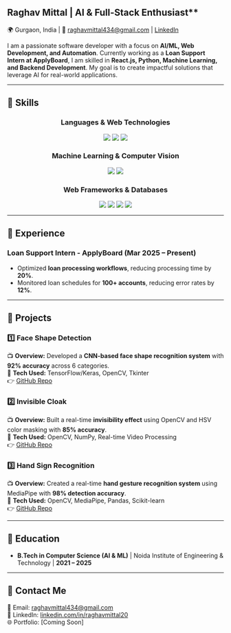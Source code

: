 ## Raghav Mittal | AI & Full-Stack Enthusiast**
🌍 Gurgaon, India | 📧 raghavmittal434@gmail.com | [LinkedIn](https://www.linkedin.com/in/raghavmittal20/)  

I am a passionate software developer with a focus on **AI/ML, Web Development, and Automation**. Currently working as a **Loan Support Intern at ApplyBoard**, I am skilled in **React.js, Python, Machine Learning, and Backend Development**. My goal is to create impactful solutions that leverage AI for real-world applications.

---
## 🔹 Skills

<div align="center">

### Languages & Web Technologies
<p>
  <img src="https://img.shields.io/badge/Python-60%25-3776AB?style=for-the-badge&logo=python&logoColor=white" />
  <img src="https://img.shields.io/badge/JavaScript-30%25-F7DF1E?style=for-the-badge&logo=javascript&logoColor=black" />
  <img src="https://img.shields.io/badge/HTML%20%26%20CSS-60%25-E34F26?style=for-the-badge&logo=html5&logoColor=white" />
</p>

### Machine Learning & Computer Vision
<p>
  <img src="https://img.shields.io/badge/TensorFlow%20%26%20Keras-60%25-FF6F00?style=for-the-badge&logo=tensorflow&logoColor=white" />
  <img src="https://img.shields.io/badge/OpenCV-60%25-5C3EE8?style=for-the-badge&logo=opencv&logoColor=white" />
</p>

### Web Frameworks & Databases
<p>
  <img src="https://img.shields.io/badge/React.js-40%25-61DAFB?style=for-the-badge&logo=react&logoColor=black" />
  <img src="https://img.shields.io/badge/Flask-40%25-000000?style=for-the-badge&logo=flask&logoColor=white" />
  <img src="https://img.shields.io/badge/MongoDB-50%25-47A248?style=for-the-badge&logo=mongodb&logoColor=white" />
  <img src="https://img.shields.io/badge/MySQL-55%25-4479A1?style=for-the-badge&logo=mysql&logoColor=white" />
</p>

</div>

---

## **🔹 Experience**
### **Loan Support Intern - ApplyBoard (Mar 2025 – Present)**
- Optimized **loan processing workflows**, reducing processing time by **20%**.
- Monitored loan schedules for **100+ accounts**, reducing error rates by **12%**.

---

## **🔹 Projects**
### **1️⃣ Face Shape Detection**
📺 **Overview:** Developed a **CNN-based face shape recognition system** with **92% accuracy** across 6 categories.  
💪 **Tech Used:** TensorFlow/Keras, OpenCV, Tkinter  
👉 [GitHub Repo](https://github.com/raghav20mittal/face-shape-detection)  

### **2️⃣ Invisible Cloak**
📺 **Overview:** Built a real-time **invisibility effect** using OpenCV and HSV color masking with **85% accuracy**.  
💪 **Tech Used:** OpenCV, NumPy, Real-time Video Processing  
👉 [GitHub Repo](https://github.com/raghav20mittal/invisible-cloak)  

### **3️⃣ Hand Sign Recognition**
📺 **Overview:** Created a real-time **hand gesture recognition system** using MediaPipe with **98% detection accuracy**.  
💪 **Tech Used:** OpenCV, MediaPipe, Pandas, Scikit-learn  
👉 [GitHub Repo](https://github.com/raghav20mittal/signLanguage)  

---

## **🔹 Education**
- **B.Tech in Computer Science (AI & ML)** | Noida Institute of Engineering & Technology | **2021 – 2025**  

---

## **🔹 Contact Me**
📧 Email: [raghavmittal434@gmail.com](mailto:raghavmittal434@gmail.com)  
👤 LinkedIn: [linkedin.com/in/raghavmittal20](https://www.linkedin.com/in/raghavmittal20/)  
🌐 Portfolio: [Coming Soon]  
